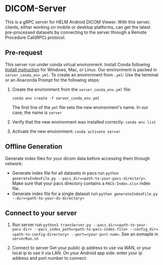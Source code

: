 # DICOM-Server
This is a gRPC server for HELM Android DICOM Viewer. With this server, clients, either working on mobile or desktop platforms, can get the latest pre-processed datasets by connecting to the server through a Remote Procedure Call(RPC) protocol.

##  Pre-request
This server run under conda virtual environment. Install Conda following [Install instruction]([https://docs.conda.io/projects/conda/en/latest/user-guide/install/](https://docs.conda.io/projects/conda/en/latest/user-guide/install/)) for Windows, Mac, or Linux.
Our environment is packed in `server_conda_env.yml`. To create an environment from `.yml`:
Use the terminal or an Anaconda Prompt for the following steps:

1.  Create the environment from the  `server_conda_env.yml`  file:
    
    `conda env create -f server_conda_env.yml`
    
    The first line of the  `yml`  file sets the new environment's name. In our case, the name is `server`

2.  Verify that the new environment was installed correctly:
    `conda env list`
3.  Activate the new environment:  `conda activate server`
    

## Offline Generation
Generate index files for your dicom data before accessing them through network:<br>
- Generate index file for all datasets in pacs
run `python generateIndexFile.py --pacs_dir=<path-to-your-pacs-directory>`. Make sure that your pacs directory contains a `PACS-Index.xlsx` index file.
- Generate index file for a single dataset
	run `python generateIndexFile.py --dir=<path-to-your-ds-directory>`

## Connect to your server
1. Run server
	run `python3 transServer.py --pacs_dir=<path-to-your-pacs-dir> --pacs_index_path=<path-to-pacs-index-file> --config_dir=<path-to-config-directory> --port=<your-port-num>`. See an exmaple in `serverRun.sh`
	
2. Connect to server
Get your public ip address to use via WAN, or your local ip to use it via LAN.  On your Android app side: enter your ip address and port number to connect.
